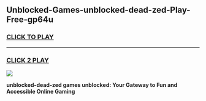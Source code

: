 
## Unblocked-Games-unblocked-dead-zed-Play-Free-gp64u
<h3>
<a href="https://premium76.site?title=unblocked-dead-zed&ref=23A">CLICK TO PLAY</a></h3>
<hr>

<h3>
<a href="https://premium76.site?title=unblocked-dead-zed&ref=23A">CLICK 2 PLAY</a>
  
</h3>

<a href="https://premium76.site?title=unblocked-dead-zed&ref=23A"><img src="https://clearcache.store/games.png"></a>


**unblocked-dead-zed games unblocked: Your Gateway to Fun and Accessible Online Gaming**
